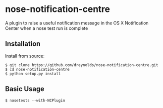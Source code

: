 nose-notification-centre
========================

A plugin to raise a useful notification message in the OS X Notification Center when a nose test run is complete


Installation
------------

Install from source:

    $ git clone https://github.com/dreynolds/nose-notification-centre.git
    $ cd nose-notification-centre
    $ python setup.py install


Basic Usage
-----------

    $ nosetests --with-NCPlugin
